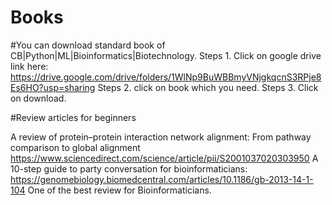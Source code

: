 # Books


#You can download standard book of CB|Python|ML|Bioinformatics|Biotechnology.
Steps 1. Click on google drive link here: https://drive.google.com/drive/folders/1WlNp9BuWBBmyVNjgkqcnS3RPje8Es6HO?usp=sharing 
Steps 2. click on book which you need. 
Steps 3. Click on download. 

#Review articles for beginners

A review of protein–protein interaction network alignment: From pathway comparison to global alignment https://www.sciencedirect.com/science/article/pii/S2001037020303950
A 10-step guide to party conversation for bioinformaticians: https://genomebiology.biomedcentral.com/articles/10.1186/gb-2013-14-1-104    One of the best review for Bioinformaticians.

